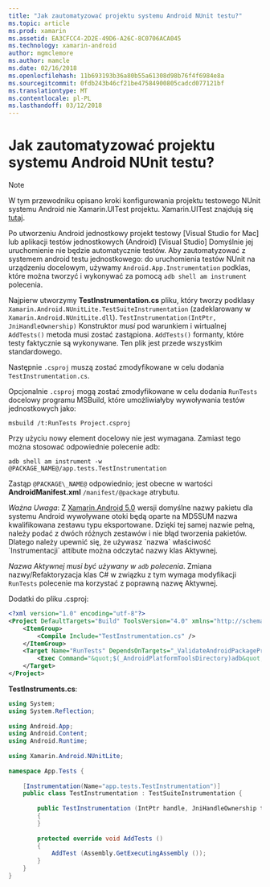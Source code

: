 ```yaml
---
title: "Jak zautomatyzować projektu systemu Android NUnit testu?"
ms.topic: article
ms.prod: xamarin
ms.assetid: EA3CFCC4-2D2E-49D6-A26C-8C0706ACA045
ms.technology: xamarin-android
author: mgmclemore
ms.author: mamcle
ms.date: 02/16/2018
ms.openlocfilehash: 11b693193b36a80b55a61308d98b76f4f6984e8a
ms.sourcegitcommit: 0fdb243b46cf21be47584900805cadcd077121bf
ms.translationtype: MT
ms.contentlocale: pl-PL
ms.lasthandoff: 03/12/2018
---
```

# <a name="how-do-i-automate-an-android-nunit-test-project"></a>Jak zautomatyzować projektu systemu Android NUnit testu?

> [!NOTE]
> W tym przewodniku opisano kroki konfigurowania projektu testowego NUnit systemu Android nie Xamarin.UITest projektu. Xamarin.UITest znajdują się [tutaj](https://docs.microsoft.com/appcenter/test-cloud/preparing-for-upload/uitest).

Po utworzeniu Android jednostkowy projekt testowy [Visual Studio for Mac] lub aplikacji testów jednostkowych (Android) [Visual Studio] Domyślnie jej uruchomienie nie będzie automatycznie testów.
Aby zautomatyzować z systemem android testu jednostkowego: do uruchomienia testów NUnit na urządzeniu docelowym, używamy `Android.App.Instrumentation` podklas, które można tworzyć i wykonywać za pomocą `adb shell am instrument` polecenia.

Najpierw utworzymy **TestInstrumentation.cs** pliku, który tworzy podklasy `Xamarin.Android.NUnitLite.TestSuiteInstrumentation` (zadeklarowany w `Xamarin.Android.NUnitLite.dll`). `TestInstrumentation(IntPtr, JniHandleOwnership)` Konstruktor _musi_ pod warunkiem i wirtualnej `AddTests()` metoda musi zostać zastąpiona.
`AddTests()` formanty, które testy faktycznie są wykonywane. Ten plik jest przede wszystkim standardowego.

Następnie `.csproj` muszą zostać zmodyfikowane w celu dodania `TestInstrumentation.cs`.

Opcjonalnie `.csproj` mogą zostać zmodyfikowane w celu dodania `RunTests` docelowy programu MSBuild, które umożliwiałyby wywoływania testów jednostkowych jako:

```shell
msbuild /t:RunTests Project.csproj
```

Przy użyciu nowy element docelowy nie jest wymagana. Zamiast tego można stosować odpowiednie polecenie adb:

```shell
adb shell am instrument -w @PACKAGE_NAME@/app.tests.TestInstrumentation
```

Zastąp `@PACKAGE\_NAME@` odpowiednio; jest obecne w wartości **AndroidManifest.xml** `/manifest/@package` atrybutu.

*Ważna Uwaga*: Z [Xamarin.Android 5.0](https://developer.xamarin.com/releases/android/xamarin.android_5/xamarin.android_5.1/#Android_Callable_Wrapper_Naming) wersji domyślne nazwy pakietu dla systemu Android wywoływane otoki będą oparte na MD5SUM nazwa kwalifikowana zestawu typu eksportowane. Dzięki tej samej nazwie pełną, należy podać z dwóch różnych zestawów i nie błąd tworzenia pakietów. Dlatego należy upewnić się, że używasz \`nazwa\` właściwość \`Instrumentacji\` attibute można odczytać nazwy klas Aktywnej.

_Nazwa Aktywnej musi być używany w `adb` polecenia_. Zmiana nazwy/Refaktoryzacja klas C# w związku z tym wymaga modyfikacji `RunTests` polecenie ma korzystać z poprawną nazwę Aktywnej.

Dodatki do pliku .csproj:

```xml
<?xml version="1.0" encoding="utf-8"?>
<Project DefaultTargets="Build" ToolsVersion="4.0" xmlns="http://schemas.microsoft.com/developer/msbuild/2003">
    <ItemGroup>
        <Compile Include="TestInstrumentation.cs" />
    </ItemGroup>
    <Target Name="RunTests" DependsOnTargets="_ValidateAndroidPackageProperties">
        <Exec Command="&quot;$(_AndroidPlatformToolsDirectory)adb&quot; $(AdbTarget) $(AdbOptions) shell am instrument -w $(_AndroidPackage)/app.tests.TestInstrumentation" />
    </Target>
</Project>
```

**TestInstruments.cs**:

```cs 
using System;
using System.Reflection;
 
using Android.App;
using Android.Content;
using Android.Runtime;
 
using Xamarin.Android.NUnitLite;
 
namespace App.Tests {
 
    [Instrumentation(Name="app.tests.TestInstrumentation")]
    public class TestInstrumentation : TestSuiteInstrumentation {
 
        public TestInstrumentation (IntPtr handle, JniHandleOwnership transfer) : base (handle, transfer)
        {
        }
 
        protected override void AddTests ()
        {
            AddTest (Assembly.GetExecutingAssembly ());
        }
    }
}
```

